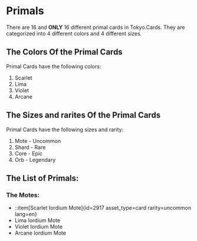 # Primals
There are 16 and __ONLY__ 16 different primal cards in Tokyo.Cards. They are categorized into 4 different colors and 4 different sizes.

## The Colors Of the Primal Cards

Primal Cards have the following colors:
1. Scarlet
2. Lima
3. Violet
4. Arcane

## The Sizes and rarites Of the Primal Cards

Primal Cards have the following sizes and rarity:
1. Mote - Uncommon
2. Shard - Rare
3. Core - Epic
4. Orb - Legendary

## The List of Primals:

### The Motes:
- ::item[Scarlet Iordium Mote]{id=2917 asset_type=card rarity=uncommon lang=en} 
- Lima Iordium Mote
- Violet Iordium Mote
- Arcane Iordium Mote
